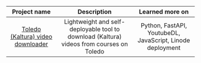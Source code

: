 | Project name | Description | Learned more on |
| :---:   | :---: | :---: |
| [Toledo (Kaltura) video downloader](https://github.com/othellodesutter/toledo-video-downloader) | Lightweight and self-deployable tool to download (Kaltura) videos from courses on Toledo | Python, FastAPI, YoutubeDL, JavaScript, Linode deployment |
